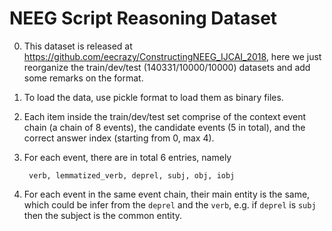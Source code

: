 # NEEG Script Reasoning Dataset

0) This dataset is released at https://github.com/eecrazy/ConstructingNEEG_IJCAI_2018, here we just reorganize the train/dev/test (140331/10000/10000) datasets and add some remarks on the format.
1) To load the data, use pickle format to load them as binary files. 
2) Each item inside the train/dev/test set comprise of the context event chain (a chain of 8 events), the candidate events (5 in total), and the correct answer index (starting from 0, max 4). 
3) For each event, there are in total 6 entries, namely

        verb, lemmatized_verb, deprel, subj, obj, iobj

    

4) For each event in the same event chain, their main entity is the same, which could be infer from the `deprel` and the `verb`, e.g. if `deprel` is `subj` then the subject is the common entity.
